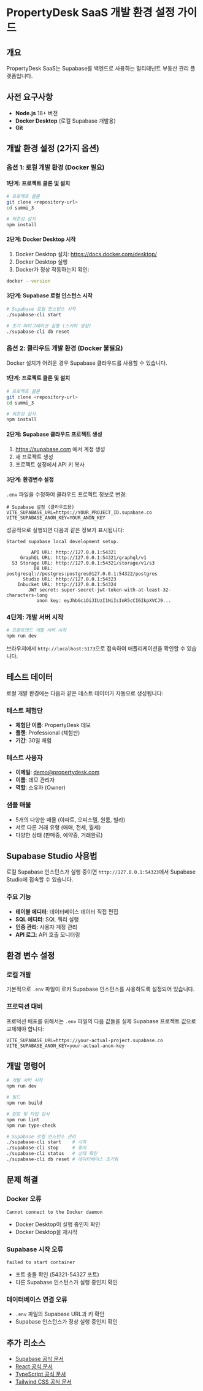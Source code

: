 # PropertyDesk SaaS 개발 환경 설정 가이드

## 개요

PropertyDesk SaaS는 Supabase를 백엔드로 사용하는 멀티테넌트 부동산 관리 플랫폼입니다.

## 사전 요구사항

- **Node.js** 18+ 버전
- **Docker Desktop** (로컬 Supabase 개발용)
- **Git**

## 개발 환경 설정 (2가지 옵션)

### 옵션 1: 로컬 개발 환경 (Docker 필요)

#### 1단계: 프로젝트 클론 및 설치

```bash
# 프로젝트 클론
git clone <repository-url>
cd summi_3

# 의존성 설치
npm install
```

#### 2단계: Docker Desktop 시작

1. Docker Desktop 설치: https://docs.docker.com/desktop/
2. Docker Desktop 실행
3. Docker가 정상 작동하는지 확인:

```bash
docker --version
```

#### 3단계: Supabase 로컬 인스턴스 시작

```bash
# Supabase 로컬 인스턴스 시작
./supabase-cli start

# 초기 마이그레이션 실행 (스키마 생성)
./supabase-cli db reset
```

### 옵션 2: 클라우드 개발 환경 (Docker 불필요)

Docker 설치가 어려운 경우 Supabase 클라우드를 사용할 수 있습니다.

#### 1단계: 프로젝트 클론 및 설치

```bash
# 프로젝트 클론
git clone <repository-url>
cd summi_3

# 의존성 설치
npm install
```

#### 2단계: Supabase 클라우드 프로젝트 생성

1. https://supabase.com 에서 계정 생성
2. 새 프로젝트 생성
3. 프로젝트 설정에서 API 키 복사

#### 3단계: 환경변수 설정

`.env` 파일을 수정하여 클라우드 프로젝트 정보로 변경:

```env
# Supabase 설정 (클라우드용)
VITE_SUPABASE_URL=https://YOUR_PROJECT_ID.supabase.co
VITE_SUPABASE_ANON_KEY=YOUR_ANON_KEY
```

성공적으로 실행되면 다음과 같은 정보가 표시됩니다:

```
Started supabase local development setup.

         API URL: http://127.0.0.1:54321
     GraphQL URL: http://127.0.0.1:54321/graphql/v1
  S3 Storage URL: http://127.0.0.1:54321/storage/v1/s3
          DB URL: postgresql://postgres:postgres@127.0.0.1:54322/postgres
      Studio URL: http://127.0.0.1:54323
    Inbucket URL: http://127.0.0.1:54324
        JWT secret: super-secret-jwt-token-with-at-least-32-characters-long
           anon key: eyJhbGciOiJIUzI1NiIsInR5cCI6IkpXVCJ9...
```

### 4단계: 개발 서버 시작

```bash
# 프론트엔드 개발 서버 시작
npm run dev
```

브라우저에서 `http://localhost:5173`으로 접속하여 애플리케이션을 확인할 수 있습니다.

## 테스트 데이터

로컬 개발 환경에는 다음과 같은 테스트 데이터가 자동으로 생성됩니다:

### 테스트 체험단
- **체험단 이름**: PropertyDesk 데모
- **플랜**: Professional (체험판)
- **기간**: 30일 체험

### 테스트 사용자
- **이메일**: demo@propertydesk.com
- **이름**: 데모 관리자
- **역할**: 소유자 (Owner)

### 샘플 매물
- 5개의 다양한 매물 (아파트, 오피스텔, 원룸, 빌라)
- 서로 다른 거래 유형 (매매, 전세, 월세)
- 다양한 상태 (판매중, 예약중, 거래완료)

## Supabase Studio 사용법

로컬 Supabase 인스턴스가 실행 중이면 `http://127.0.0.1:54323`에서 Supabase Studio에 접속할 수 있습니다.

### 주요 기능
- **테이블 에디터**: 데이터베이스 데이터 직접 편집
- **SQL 에디터**: SQL 쿼리 실행
- **인증 관리**: 사용자 계정 관리
- **API 로그**: API 호출 모니터링

## 환경 변수 설정

### 로컬 개발
기본적으로 `.env` 파일이 로캬 Supabase 인스턴스를 사용하도록 설정되어 있습니다.

### 프로덕션 대비
프로덕션 배포를 위해서는 `.env` 파일의 다음 값들을 실제 Supabase 프로젝트 값으로 교체해야 합니다:

```env
VITE_SUPABASE_URL=https://your-actual-project.supabase.co
VITE_SUPABASE_ANON_KEY=your-actual-anon-key
```

## 개발 명령어

```bash
# 개발 서버 시작
npm run dev

# 빌드
npm run build

# 린트 및 타입 검사
npm run lint
npm run type-check

# Supabase 로컬 인스턴스 관리
./supabase-cli start    # 시작
./supabase-cli stop     # 중지
./supabase-cli status   # 상태 확인
./supabase-cli db reset # 데이터베이스 초기화
```

## 문제 해결

### Docker 오류
```
Cannot connect to the Docker daemon
```
- Docker Desktop이 실행 중인지 확인
- Docker Desktop을 재시작

### Supabase 시작 오류
```
failed to start container
```
- 포트 충돌 확인 (54321-54327 포트)
- 다른 Supabase 인스턴스가 실행 중인지 확인

### 데이터베이스 연결 오류
- `.env` 파일의 Supabase URL과 키 확인
- Supabase 인스턴스가 정상 실행 중인지 확인

## 추가 리소스

- [Supabase 공식 문서](https://supabase.com/docs)
- [React 공식 문서](https://react.dev/)
- [TypeScript 공식 문서](https://www.typescriptlang.org/docs/)
- [Tailwind CSS 공식 문서](https://tailwindcss.com/docs)